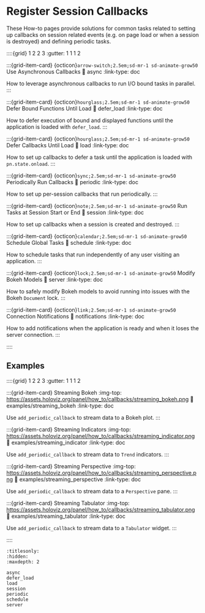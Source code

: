 # Register Session Callbacks

These How-to pages provide solutions for common tasks related to setting up callbacks on session related events (e.g. on page load or when a session is destroyed) and defining periodic tasks.

::::{grid} 1 2 2 3
:gutter: 1 1 1 2

:::{grid-item-card} {octicon}`arrow-switch;2.5em;sd-mr-1 sd-animate-grow50` Use Asynchronous Callbacks
:link: async
:link-type: doc

How to leverage asynchronous callbacks to run I/O bound tasks in parallel.
:::

:::{grid-item-card} {octicon}`hourglass;2.5em;sd-mr-1 sd-animate-grow50` Defer Bound Functions Until Load
:link: defer_load
:link-type: doc

How to defer execution of bound and displayed functions until the application is loaded with `defer_load`.
:::

:::{grid-item-card} {octicon}`hourglass;2.5em;sd-mr-1 sd-animate-grow50` Defer Callbacks Until Load
:link: load
:link-type: doc

How to set up callbacks to defer a task until the application is loaded with `pn.state.onload`.
:::

:::{grid-item-card} {octicon}`sync;2.5em;sd-mr-1 sd-animate-grow50` Periodically Run Callbacks
:link: periodic
:link-type: doc

How to set up per-session callbacks that run periodically.
:::

:::{grid-item-card} {octicon}`note;2.5em;sd-mr-1 sd-animate-grow50` Run Tasks at Session Start or End
:link: session
:link-type: doc

How to set up callbacks when a session is created and destroyed.
:::

:::{grid-item-card} {octicon}`calendar;2.5em;sd-mr-1 sd-animate-grow50` Schedule Global Tasks
:link: schedule
:link-type: doc

How to schedule tasks that run independently of any user visiting an application.
:::

:::{grid-item-card} {octicon}`lock;2.5em;sd-mr-1 sd-animate-grow50` Modify Bokeh Models
:link: server
:link-type: doc

How to safely modify Bokeh models to avoid running into issues with the Bokeh `Document` lock.
:::

:::{grid-item-card} {octicon}`link;2.5em;sd-mr-1 sd-animate-grow50` Connection Notifications
:link: notifications
:link-type: doc

How to add notifications when the application is ready and when it loses the server connection.
:::

::::

## Examples

::::{grid} 1 2 2 3
:gutter: 1 1 1 2

:::{grid-item-card} Streaming Bokeh
:img-top: https://assets.holoviz.org/panel/how_to/callbacks/streaming_bokeh.png
:link: examples/streaming_bokeh
:link-type: doc

Use `add_periodic_callback` to stream data to a Bokeh plot.
:::

:::{grid-item-card} Streaming Indicators
:img-top: https://assets.holoviz.org/panel/how_to/callbacks/streaming_indicator.png
:link: examples/streaming_indicator
:link-type: doc

Use `add_periodic_callback` to stream data to `Trend` indicators.
:::

:::{grid-item-card} Streaming Perspective
:img-top: https://assets.holoviz.org/panel/how_to/callbacks/streaming_perspective.png
:link: examples/streaming_perspective
:link-type: doc

Use `add_periodic_callback` to stream data to a `Perspective` pane.
:::

:::{grid-item-card} Streaming Tabulator
:img-top: https://assets.holoviz.org/panel/how_to/callbacks/streaming_tabulator.png
:link: examples/streaming_tabulator
:link-type: doc

Use `add_periodic_callback` to stream data to a `Tabulator` widget.
:::

::::

```{toctree}
:titlesonly:
:hidden:
:maxdepth: 2

async
defer_load
load
session
periodic
schedule
server
```
